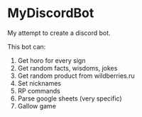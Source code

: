 # MyDiscordBot
My attempt to create a discord bot.


This bot can:

1. Get horo for every sign
2. Get random facts, wisdoms, jokes
3. Get random product from wildberries.ru
4. Set nicknames
5. RP commands
6. Parse google sheets (very specific)
7. Gallow game
